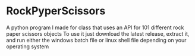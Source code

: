 # RockPyperScissors
A python program I made for class that uses an API for 101 different rock paper scissors objects 
To use it just download the latest release, extract it, and run either the windows batch file or linux shell file depending on your operating system
